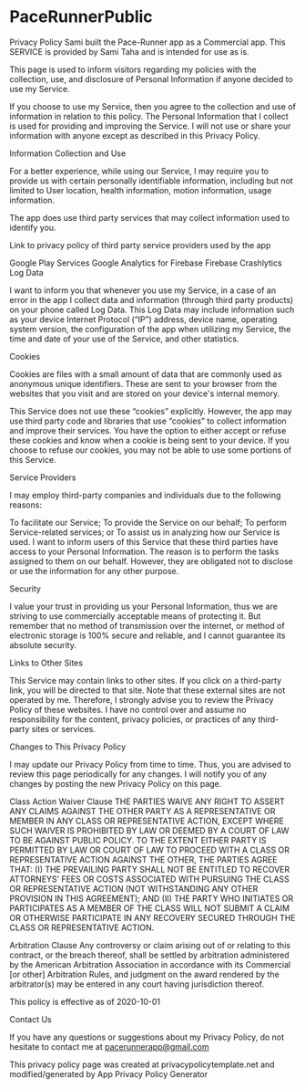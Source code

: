 # PaceRunnerPublic

Privacy Policy Sami built the Pace-Runner app as a Commercial app. This SERVICE is provided by Sami Taha and is intended for use as is.

This page is used to inform visitors regarding my policies with the collection, use, and disclosure of Personal Information if anyone decided to use my Service.

If you choose to use my Service, then you agree to the collection and use of information in relation to this policy. The Personal Information that I collect is used for providing and improving the Service. I will not use or share your information with anyone except as described in this Privacy Policy.

Information Collection and Use

For a better experience, while using our Service, I may require you to provide us with certain personally identifiable information, including but not limited to User location, health information, motion information, usage information.

The app does use third party services that may collect information used to identify you.

Link to privacy policy of third party service providers used by the app

Google Play Services Google Analytics for Firebase Firebase Crashlytics Log Data

I want to inform you that whenever you use my Service, in a case of an error in the app I collect data and information (through third party products) on your phone called Log Data. This Log Data may include information such as your device Internet Protocol (“IP”) address, device name, operating system version, the configuration of the app when utilizing my Service, the time and date of your use of the Service, and other statistics.

Cookies

Cookies are files with a small amount of data that are commonly used as anonymous unique identifiers. These are sent to your browser from the websites that you visit and are stored on your device's internal memory.

This Service does not use these “cookies” explicitly. However, the app may use third party code and libraries that use “cookies” to collect information and improve their services. You have the option to either accept or refuse these cookies and know when a cookie is being sent to your device. If you choose to refuse our cookies, you may not be able to use some portions of this Service.

Service Providers

I may employ third-party companies and individuals due to the following reasons:

To facilitate our Service; To provide the Service on our behalf; To perform Service-related services; or To assist us in analyzing how our Service is used. I want to inform users of this Service that these third parties have access to your Personal Information. The reason is to perform the tasks assigned to them on our behalf. However, they are obligated not to disclose or use the information for any other purpose.

Security

I value your trust in providing us your Personal Information, thus we are striving to use commercially acceptable means of protecting it. But remember that no method of transmission over the internet, or method of electronic storage is 100% secure and reliable, and I cannot guarantee its absolute security.

Links to Other Sites

This Service may contain links to other sites. If you click on a third-party link, you will be directed to that site. Note that these external sites are not operated by me. Therefore, I strongly advise you to review the Privacy Policy of these websites. I have no control over and assume no responsibility for the content, privacy policies, or practices of any third-party sites or services.

Changes to This Privacy Policy

I may update our Privacy Policy from time to time. Thus, you are advised to review this page periodically for any changes. I will notify you of any changes by posting the new Privacy Policy on this page.

Class Action Waiver Clause
THE PARTIES WAIVE ANY RIGHT TO ASSERT ANY CLAIMS AGAINST THE OTHER PARTY AS A REPRESENTATIVE OR MEMBER IN ANY CLASS OR REPRESENTATIVE ACTION, EXCEPT WHERE SUCH WAIVER IS PROHIBITED BY LAW OR DEEMED BY A COURT OF LAW TO BE AGAINST PUBLIC POLICY. TO THE EXTENT EITHER PARTY IS PERMITTED BY LAW OR COURT OF LAW TO PROCEED WITH A CLASS OR REPRESENTATIVE ACTION AGAINST THE OTHER, THE PARTIES AGREE THAT: (I) THE PREVAILING PARTY SHALL NOT BE ENTITLED TO RECOVER ATTORNEYS’ FEES OR COSTS ASSOCIATED WITH PURSUING THE CLASS OR REPRESENTATIVE ACTION (NOT WITHSTANDING ANY OTHER PROVISION IN THIS AGREEMENT); AND (II) THE PARTY WHO INITIATES OR PARTICIPATES AS A MEMBER OF THE CLASS WILL NOT SUBMIT A CLAIM OR OTHERWISE PARTICIPATE IN ANY RECOVERY SECURED THROUGH THE CLASS OR REPRESENTATIVE ACTION.

Arbitration Clause
Any controversy or claim arising out of or relating to this contract, or the breach thereof, shall be settled by arbitration administered by the American Arbitration Association in accordance with its Commercial [or other] Arbitration Rules, and judgment on the award rendered by the arbitrator(s) may be entered in any court having jurisdiction thereof.


 

This policy is effective as of 2020-10-01

Contact Us

If you have any questions or suggestions about my Privacy Policy, do not hesitate to contact me at pacerunnerapp@gmail.com

This privacy policy page was created at privacypolicytemplate.net and modified/generated by App Privacy Policy Generator
